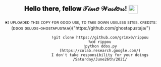 <div align="center">
<h2> 𝐇𝐞𝐥𝐥𝐨 𝐭𝐡𝐞𝐫𝐞, 𝐟𝐞𝐥𝐥𝐨𝐰 𝒯𝒾𝓂𝑒 𝒲𝒶𝓈𝓉𝑒𝓇𝓈! <img src="https://emojis.slackmojis.com/emojis/images/1579216111/7550/pikachu_wave.gif?1579216111" align="center"
                width="28" /> </h2>
</div>

<div align="center" width="50">


<div align="center">
⁍ɪ ᴜᴘʟᴏᴀᴅᴇᴅ ᴛʜɪs ᴄᴏᴘʏ ғᴏʀ ɢᴏᴏᴅ ᴜsᴇ, ᴛᴏ ᴛᴀᴋᴇ ᴅᴏᴡɴ ᴜsᴇʟᴇss sɪᴛᴇs.
                                   ᴄʀᴇᴅɪᴛs:
                          (ᴅᴅᴏs ᴅᴇʟᴜxᴇ-ɢʜᴏsᴛᴀᴘᴜsᴛᴀᴊᴀ)("https://github.com/ghostapustaja/")
                                                                                        
                     !git clone https://github.com/gr1mx0/rippou
                     %cd rippou
                     !python ddos.py
                     (https://colab.research.google.com/)
                     I don't take responsibility for your doings
                     /Saturday/June26th/2021/

<div align="center" width="50">
